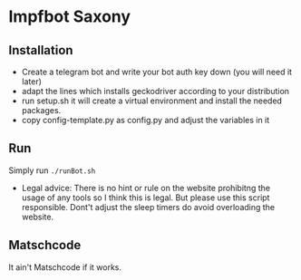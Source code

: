 # Impfbot Saxony

## Installation 

- Create a telegram bot and write your bot auth key down (you will need it later)
- adapt the lines which installs geckodriver according to your distribution
- run setup.sh it will create a virtual environment and install the needed packages.
- copy config-template.py as config.py and adjust the variables in it

## Run

Simply run `./runBot.sh`

- Legal advice: There is no hint or rule on the website prohibitng the usage of any tools so I think this is legal. But please use this script responsible. Dont't adjust the sleep timers do avoid overloading the website.

## Matschcode
It ain't Matschcode if it works. 
